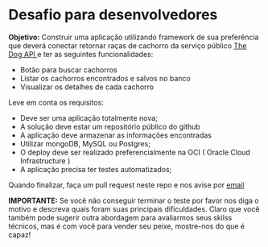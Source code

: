 # Desafio para desenvolvedores

**Objetivo:** Construir uma aplicação utilizando framework de sua preferência que deverá conectar retornar raças de cachorro da serviço público 
[ The Dog API ](https://thedogapi.com/) e ter as seguintes funcionalidades:

* Botão para buscar cachorros
* Listar os cachorros encontrados e salvos no banco
* Visualizar os detalhes de cada cachorro

Leve em conta os requisitos:

* Deve ser uma aplicação totalmente nova;
* A solução deve estar um repositório público do github
* A aplicação deve armazenar as informações encontradas
* Utilizar mongoDB, MySQL ou Postgres;
* O deploy deve ser realizado preferencialmente na OCI ( Oracle Cloud Infrastructure )
* A aplicação precisa ter testes automatizados;

Quando finalizar, faça um pull request neste repo e nos avise por [email](mailto:engenharia@netrin.com.br?subject=C%C3%B3digo%20Desafio%20Netrin&body=Segue%20c%C3%B3digo)

**IMPORTANTE:** Se você não conseguir terminar o teste por favor nos diga o motivo e descreva quais foram suas principais dificuldades. 
Claro que você também pode sugerir outra abordagem para avaliarmos seus skilss técnicos, mas é com você para vender seu peixe, mostre-nos do que é capaz!
